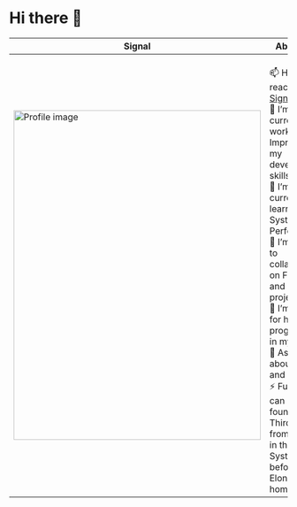 # Hi there 👋
| Signal | About Me |
|-------|----------|
| <img src="https://github.com/user-attachments/assets/3125a858-cef1-4bc4-9fd3-f28f5201cbf4" alt="Profile image" width="447" height="596"> | <br> 📫 How to reach me: [Signal](https://signal.me/#eu/19Yp0f7xGAZV1OSnvg3wxR-Es0HoI34qBLhRA5UjhgG2Gt4Tl01KFJxgfUt1U2YA)<br> 🔭 I’m currently working on Improving my development skills<br> 🌱 I’m currently learning System Performance<br> 👯 I’m looking to collaborate on Freelance and OSS projects<br> 🤔 I’m looking for help with progressing in my career<br> 💬 Ask me about Code and Security<br> ⚡ Fun fact: I can be found on the Third planet from the Sun in the Solar System right before Elon's hometown. |
